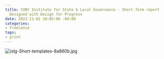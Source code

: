```yaml
---
title: CUNY Institute for State & Local Governance - Short form report templates -
  Designed with Design for Progress
date: 2022-11-01 10:05:00 -04:00
categories:
- Freelance
tags:
- print
---
```


![islg-Short-templates-8a860b.jpg](/uploads/islg-Short-templates-8a860b.jpg)